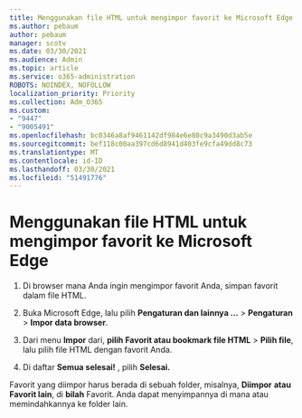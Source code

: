 ```yaml
---
title: Menggunakan file HTML untuk mengimpor favorit ke Microsoft Edge
ms.author: pebaum
author: pebaum
manager: scotv
ms.date: 03/30/2021
ms.audience: Admin
ms.topic: article
ms.service: o365-administration
ROBOTS: NOINDEX, NOFOLLOW
localization_priority: Priority
ms.collection: Adm_O365
ms.custom:
- "9447"
- "9005491"
ms.openlocfilehash: bc0346a8af9461142df984e6e80c9a3490d3ab5e
ms.sourcegitcommit: bef118c00aa397cd6d8941d403fe9cfa49dd8c73
ms.translationtype: MT
ms.contentlocale: id-ID
ms.lasthandoff: 03/30/2021
ms.locfileid: "51491776"
---
```

# <a name="use-an-html-file-to-import-favorites-to-microsoft-edge"></a>Menggunakan file HTML untuk mengimpor favorit ke Microsoft Edge

1. Di browser mana Anda ingin mengimpor favorit Anda, simpan favorit dalam file HTML.

1. Buka Microsoft Edge, lalu pilih **Pengaturan dan lainnya ...**  >  **Pengaturan**  >  **Impor data browser**.

1. Dari menu **Impor** dari, **pilih Favorit atau bookmark file HTML**  >  **Pilih file**, lalu pilih file HTML dengan favorit Anda.

1. Di daftar **Semua selesai!** , pilih **Selesai.**

Favorit yang diimpor harus berada di sebuah folder, misalnya, **Diimpor** **atau Favorit lain**, di **bilah** Favorit. Anda dapat menyimpannya di mana atau memindahkannya ke folder lain.